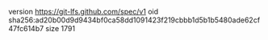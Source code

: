version https://git-lfs.github.com/spec/v1
oid sha256:ad20b00d9d9434bf0ca58dd1091423f219cbbb1d5b1b5480ade62cf47fc614b7
size 1791
